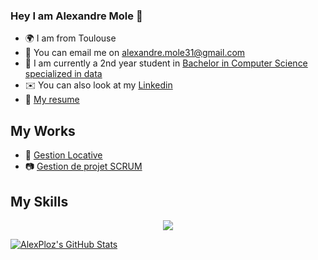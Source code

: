 ### Hey I am Alexandre Mole 👋
*  :earth_africa: I am from Toulouse
* 🔔  You can email me on [alexandre.mole31@gmail.com](mailto:alexandre.mole31@gmail.com)
* 🚀  I am currently a 2nd year student in [Bachelor in Computer Science specialized in data](https://www.univ-tlse3.fr/but-specialite-informatique)
* ✉️  You can also look at my [Linkedin](https://www.linkedin.com/in/alexandre-mole-9956a8260/)
* 🤵   [My resume](https://www.dropbox.com/s/l3hgaczywx232rj/CV%20Alexandre%20Mole.pdf?dl=0)

## My Works

* 🏡 [Gestion Locative](https://github.com/4PoH/SaeCabarent)
* :camera: [Gestion de projet SCRUM](https://www.dropbox.com/home?preview=Projet+Banque+Revue+sprint+1.mov)

## My Skills
<p align="center">
  <a href="https://skillicons.dev">
    <img src="https://skillicons.dev/icons?i=py,java,php,c,mysql,vscode,eclipse,css" />
  </a>
</p>

<a href="https://github.com/AlexPloz">
  <img src="https://github-readme-stats.vercel.app/api?username=AlexPloz&theme=swift&show_icons=true" alt="AlexPloz's GitHub Stats" />
</a>
